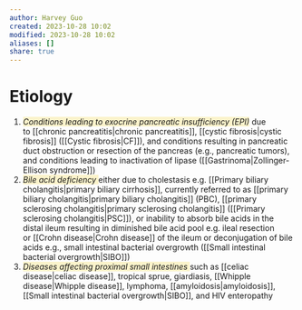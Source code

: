 ```yaml
---
author: Harvey Guo
created: 2023-10-28 10:02
modified: 2023-10-28 10:02
aliases: []
share: true
---
```

# Etiology
1. <span style="background:rgba(240, 200, 0, 0.2)">_Conditions leading to exocrine pancreatic insufficiency (EPI)_</span> due to [[chronic pancreatitis|chronic pancreatitis]], [[cystic fibrosis|cystic fibrosis]] ([[Cystic fibrosis|CF]]), and conditions resulting in pancreatic duct obstruction or resection of the pancreas (e.g., pancreatic tumors), and conditions leading to inactivation of lipase ([[Gastrinoma|Zollinger-Ellison syndrome]])
2. <span style="background:rgba(240, 200, 0, 0.2)">_Bile acid deficiency_ </span>either due to cholestasis e.g. [[Primary biliary cholangitis|primary biliary cirrhosis]], currently referred to as [[primary biliary cholangitis|primary biliary cholangitis]] (PBC), [[primary sclerosing cholangitis|primary sclerosing cholangitis]] ([[Primary sclerosing cholangitis|PSC]]), or inability to absorb bile acids in the distal ileum resulting in diminished bile acid pool e.g. ileal resection or [[Crohn disease|Crohn disease]] of the ileum or deconjugation of bile acids e.g., small intestinal bacterial overgrowth ([[Small intestinal bacterial overgrowth|SIBO]])
3. <span style="background:rgba(240, 200, 0, 0.2)">_Diseases affecting proximal small intestines_ </span>such as [[celiac disease|celiac disease]], tropical sprue, giardiasis, [[Whipple disease|Whipple disease]], lymphoma, [[amyloidosis|amyloidosis]], [[Small intestinal bacterial overgrowth|SIBO]], and HIV enteropathy
